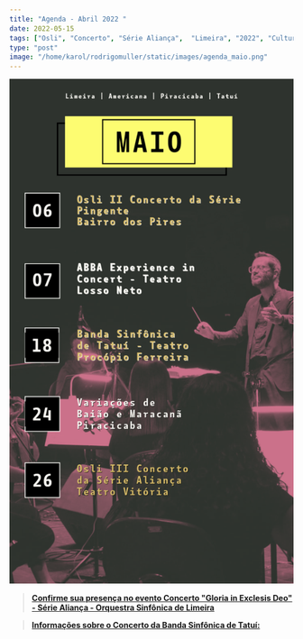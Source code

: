 ```yaml
---
title: "Agenda - Abril 2022 "
date: 2022-05-15
tags: ["Osli", "Concerto", "Série Aliança",  "Limeira", "2022", "Cultura", "Piracicaba", "Tatuí", "Banda Sinfônica de Tatuí", "Maio", "Orquestra de Americana"]
type: "post"
image: "/home/karol/rodrigomuller/static/images/agenda_maio.png"
---
```


![Folder.AGENDA_MAIO](/static/images/agenda_maio.png "Agenda - Maio 2022")


> [**Confirme sua presença no evento Concerto "Gloria in Exclesis Deo"  - Série Aliança -  Orquestra Sinfônica de Limeira**](<https://www.facebook.com/events/555005876127948/?ref=newsfeed> "Concerto Clube da Esquina - 50 anos - Orquestra Sinfônica de Limeira - Temporada 2022") 

> [**Informações sobre o Concerto da Banda Sinfônica de Tatuí:**](<https://www.conservatoriodetatui.org.br/programacao/> "Concerto: Banda Sinfônica do Conservatório de Tatuí") 


